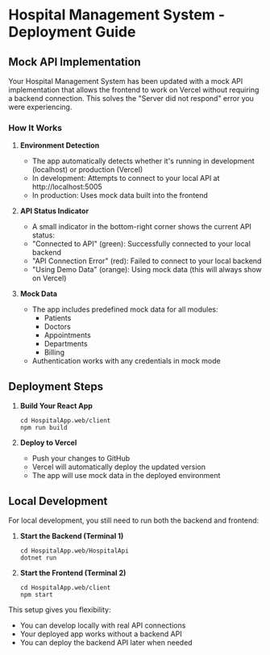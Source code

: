 # Hospital Management System - Deployment Guide

## Mock API Implementation

Your Hospital Management System has been updated with a mock API implementation that allows the frontend to work on Vercel without requiring a backend connection. This solves the "Server did not respond" error you were experiencing.

### How It Works

1. **Environment Detection**
   - The app automatically detects whether it's running in development (localhost) or production (Vercel)
   - In development: Attempts to connect to your local API at http://localhost:5005
   - In production: Uses mock data built into the frontend

2. **API Status Indicator**
   - A small indicator in the bottom-right corner shows the current API status:
   - "Connected to API" (green): Successfully connected to your local backend
   - "API Connection Error" (red): Failed to connect to your local backend
   - "Using Demo Data" (orange): Using mock data (this will always show on Vercel)

3. **Mock Data**
   - The app includes predefined mock data for all modules:
     - Patients
     - Doctors
     - Appointments
     - Departments
     - Billing
   - Authentication works with any credentials in mock mode

## Deployment Steps

1. **Build Your React App**
   ```
   cd HospitalApp.web/client
   npm run build
   ```

2. **Deploy to Vercel**
   - Push your changes to GitHub
   - Vercel will automatically deploy the updated version
   - The app will use mock data in the deployed environment

## Local Development

For local development, you still need to run both the backend and frontend:

1. **Start the Backend (Terminal 1)**
   ```
   cd HospitalApp.web/HospitalApi
   dotnet run
   ```

2. **Start the Frontend (Terminal 2)**
   ```
   cd HospitalApp.web/client
   npm start
   ```

This setup gives you flexibility:
- You can develop locally with real API connections
- Your deployed app works without a backend API
- You can deploy the backend API later when needed
